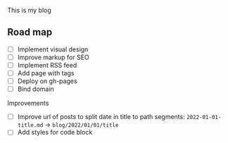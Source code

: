 This is my blog

## Road map

- [ ] Implement visual design
- [ ] Improve markup for SEO
- [ ] Implement RSS feed
- [ ] Add page with tags
- [ ] Deploy on gh-pages
- [ ] Bind domain

Improvements
- [ ] Improve url of posts to split date in title to path segments: `2022-01-01-title.md` -> `blog/2022/01/01/title`
- [ ] Add styles for code block

